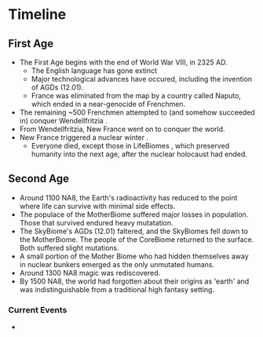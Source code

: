 # Timeline

## First Age

- The First Age begins with the end of World War VIII, in 2325 AD.
  - The English language has gone extinct
  - Major technological advances have occured, including the invention of AGDs (12.01<!-- REDLINK -->). 
  - France was eliminated from the map by a country called Naputo, which ended in a near-genocide of Frenchmen.
- The remaining ~500 Frenchmen attempted to (and somehow succeeded in) conquer Wendellfritzia <!-- REDLINK -->. 
- From Wendellfritzia, New France <!-- REDLINK --> went on to conquer the world.
- New France triggered a nuclear winter <!-- REDLINK -->.
  - Everyone died, except those in LifeBiomes <!-- REDLINK -->, which preserved humanity into the next age, after the nuclear holocaust had ended.

## Second Age

- Around 1100 NA8, the Earth's radioactivity has reduced to the point where life can survive with minimal side effects.
- The populace of the MotherBiome<!-- REDLINK --> suffered major losses in population. Those that survived endured heavy mutatation.
- The SkyBiome's <!-- REDLINK --> AGDs (12.01) <!-- REDLINK --> faltered, and the SkyBiomes fell down to the MotherBiome. The people of the CoreBiome returned to the surface. Both suffered slight mutations.
- A small portion of the Mother Biome who had hidden themselves away in nuclear bunkers emerged as the only unmutated humans.
- Around 1300 NA8 magic was rediscovered.
- By 1500 NA8, the world had forgotten about their origins as 'earth' and was indistinguishable from a traditional high fantasy setting.
<!-- Put lore about the world post fantasy-ification here -->

### Current Events
- 

<!-- Put lore about current events here -->
